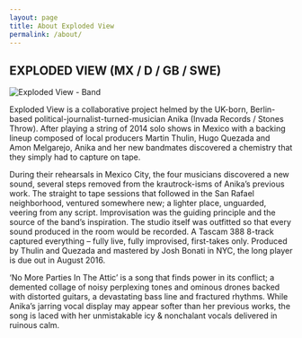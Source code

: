 ```yaml
---
layout: page
title: About Exploded View
permalink: /about/
---
```

## EXPLODED VIEW (MX / D / GB / SWE)

![Exploded View - Band]({{site.baseurl}}/assets/exploded-view-band-picture.jpg)

Exploded View is a collaborative project helmed by the UK-born, Berlin-based political-journalist-turned-musician Anika   (Invada Records / Stones Throw). After playing a string of 2014 solo   shows in Mexico with a backing lineup composed of local producers  Martin  Thulin, Hugo Quezada and Amon Melgarejo, Anika and her new  bandmates  discovered a chemistry that they simply had to capture on  tape.

During  their rehearsals in Mexico City, the four musicians discovered  a new  sound, several steps removed from the krautrock-isms of Anika’s   previous work. The straight to tape sessions that followed in the San   Rafael neighborhood, ventured somewhere new; a lighter place,  unguarded,  veering from any script.  Improvisation was the guiding  principle and  the source of the band’s inspiration. The studio itself  was outfitted so  that every sound produced in the room would be  recorded. A Tascam 388  8-track captured everything – fully live, fully  improvised, first-takes  only. Produced by Thulin and Quezada and  mastered by Josh Bonati in NYC,  the long player is due out in August  2016.


‘No More Parties In The Attic’  is a song that finds  power in its conflict; a demented collage of  noisy perplexing tones and  ominous drones backed with distorted  guitars, a devastating bass line  and fractured rhythms. While Anika’s  jarring vocal display may appear  softer than her previous works, the  song is laced with her unmistakable  icy & nonchalant vocals  delivered in ruinous calm.

<script type="application/ld+json">
{
    "@context": "http://schema.org",
    "@type": "MusicGroup",
    "@id": "https://musicbrainz.org/artist/386d9af0-e05a-4750-8824-b46be75f35c3",
    "name": "Exploded View",
    "sameAs": "https://www.sacredbonesrecords.com/collections/exploded-view",
    "foundingLocation": {
        "@type": "City",
        "name": "Mexico"
    },
    "foundingDate": "2016",
    "album":[{
      "albumReleaseType": "http://schema.org/AlbumRelease",
      "creditedTo": "Exploded View",
      "albumProductionType": "http://schema.org/StudioAlbum",
      "byArtist": {
        "@type": "MusicGroup",
        "@id": "https://musicbrainz.org/artist/386d9af0-e05a-4750-8824-b46be75f35c3",
        "name": "Exploded View"
      },
      "@type": "MusicAlbum",
      "@id": "https://musicbrainz.org/release-group/e4686bda-924f-41e9-b9e8-52374ef3ee3f",
      "name": "Exploded View"
    }, {
      "creditedTo": "Exploded View",
      "albumProductionType": "http://schema.org/StudioAlbum",
      "albumReleaseType": "http://schema.org/SingleRelease",
      "name": "No More Parties in the Attic",
      "byArtist": {
        "@id": "https://musicbrainz.org/artist/386d9af0-e05a-4750-8824-b46be75f35c3",
        "@type": "MusicGroup",
        "name": "Exploded View"
      },
      "@type": "MusicAlbum",
      "@id": "https://musicbrainz.org/release-group/bee7495e-99c5-4a73-9f2c-eb6f6350c6d7"
    }, {
      "albumReleaseType": "http://schema.org/EPRelease",
      "creditedTo": "Exploded View",
      "albumProductionType": "http://schema.org/StudioAlbum",
      "@type": "MusicAlbum",
      "byArtist": {
        "name": "Exploded View",
        "@id": "https://musicbrainz.org/artist/386d9af0-e05a-4750-8824-b46be75f35c3",
        "@type": "MusicGroup"
      },
      "@id": "https://musicbrainz.org/release-group/ae8d3337-2070-4fff-9b75-279489d267c5",
      "name": "Summer Came Early"
    }],
    "member": [
      {
        "@type": "OrganizationRole",
        "member": {
          "@type": "Person",
          "name": "Annika Henderson"
        },
        "startDate": "2016",
        "roleName": ["lead vocals", "lyrics"]
      },
      {
        "@type": "OrganizationRole",
        "member": {
          "@type": "Person",
          "name": "Martin Thulin"
        },
        "startDate": "2016",
        "roleName": ["drums"]
      },
      {
        "@type": "OrganizationRole",
        "member": {
          "@type": "Person",
          "name": "Hugo Quezada"
        },
        "startDate": "2016",
        "roleName": ["guitar", "keyboard"]
      },
      {
        "@type": "OrganizationRole",
        "member": {
          "@type": "Person",
          "name": "Amon Melgarejo"
        },
        "startDate": "2016",
        "roleName": ["bass guitar", "keyboard", "guitar"]
      }
    ]
}
</script>
